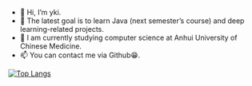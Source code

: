 - 👋 Hi, I’m yki.
- 👀 The latest goal is to learn Java (next semester’s course) and deep learning-related projects.
- 🌱 I am currently studying computer science at Anhui University of Chinese Medicine.
- 📫 You can contact me via Github😁.

[![Top Langs](https://github-readme-stats.vercel.app/api/top-langs/?username=yinpok)](https://github.com/yinpok/github-readme-stats)
